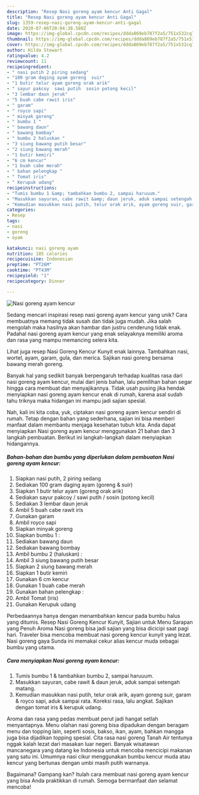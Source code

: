 ```yaml
---
description: "Resep Nasi goreng ayam kencur Anti Gagal"
title: "Resep Nasi goreng ayam kencur Anti Gagal"
slug: 1359-resep-nasi-goreng-ayam-kencur-anti-gagal
date: 2020-07-06T20:04:38.580Z
image: https://img-global.cpcdn.com/recipes/ddda869eb787f2a5/751x532cq70/nasi-goreng-ayam-kencur-foto-resep-utama.jpg
thumbnail: https://img-global.cpcdn.com/recipes/ddda869eb787f2a5/751x532cq70/nasi-goreng-ayam-kencur-foto-resep-utama.jpg
cover: https://img-global.cpcdn.com/recipes/ddda869eb787f2a5/751x532cq70/nasi-goreng-ayam-kencur-foto-resep-utama.jpg
author: Hilda Stewart
ratingvalue: 4.2
reviewcount: 11
recipeingredient:
- " nasi putih 2 piring sedang"
- "100 gram daging ayam goreng  suir"
- "1 butir telur ayam goreng orak arik"
- " sayur pakcoy  sawi putih  sosin potong kecil"
- "3 lembar daun jeruk"
- "5 buah cabe rawit iris"
- " garam"
- " royco sapi"
- " minyak goreng"
- " bumbu 1 "
- " bawang daun"
- " bawang bombay"
- " bumbu 2 haluskan "
- "3 siung bawang putih besar"
- "2 siung bawang merah"
- "1 butir kemiri"
- "6 cm kencur"
- "1 buah cabe merah"
- " bahan pelengkap "
- " Tomat iris"
- " Kerupuk udang"
recipeinstructions:
- "Tumis bumbu 1 &amp; tambahkan bumbu 2, sampai haruuum."
- "Masukkan sayuran, cabe rawit &amp; daun jeruk, aduk sampai setengah matang."
- "Kemudian masukkan nasi putih, telur orak arik, ayam goreng suir, garam &amp; royco sapi, aduk sampai rata. Koreksi rasa, lalu angkat. Sajikan dengan tomat iris &amp; kerupuk udang."
categories:
- Resep
tags:
- nasi
- goreng
- ayam

katakunci: nasi goreng ayam 
nutrition: 185 calories
recipecuisine: Indonesian
preptime: "PT26M"
cooktime: "PT43M"
recipeyield: "1"
recipecategory: Dinner

---
```



![Nasi goreng ayam kencur](https://img-global.cpcdn.com/recipes/ddda869eb787f2a5/751x532cq70/nasi-goreng-ayam-kencur-foto-resep-utama.jpg)

Sedang mencari inspirasi resep nasi goreng ayam kencur yang unik? Cara membuatnya memang tidak susah dan tidak juga mudah. Jika salah mengolah maka hasilnya akan hambar dan justru cenderung tidak enak. Padahal nasi goreng ayam kencur yang enak selayaknya memiliki aroma dan rasa yang mampu memancing selera kita.

Lihat juga resep Nasi Goreng Kencur Kunyit enak lainnya. Tambahkan nasi, wortel, ayam, garam, gula, dan merica. Sajikan nasi goreng bersama bawang merah goreng.

Banyak hal yang sedikit banyak berpengaruh terhadap kualitas rasa dari nasi goreng ayam kencur, mulai dari jenis bahan, lalu pemilihan bahan segar hingga cara membuat dan menyajikannya. Tidak usah pusing jika hendak menyiapkan nasi goreng ayam kencur enak di rumah, karena asal sudah tahu triknya maka hidangan ini mampu jadi sajian spesial.


Nah, kali ini kita coba, yuk, ciptakan nasi goreng ayam kencur sendiri di rumah. Tetap dengan bahan yang sederhana, sajian ini bisa memberi manfaat dalam membantu menjaga kesehatan tubuh kita. Anda dapat menyiapkan Nasi goreng ayam kencur menggunakan 21 bahan dan 3 langkah pembuatan. Berikut ini langkah-langkah dalam menyiapkan hidangannya.

<!--inarticleads1-->

##### Bahan-bahan dan bumbu yang diperlukan dalam pembuatan Nasi goreng ayam kencur:

1. Siapkan  nasi putih, 2 piring sedang
1. Sediakan 100 gram daging ayam (goreng &amp; suir)
1. Siapkan 1 butir telur ayam (goreng orak arik)
1. Sediakan  sayur pakcoy / sawi putih / sosin (potong kecil)
1. Sediakan 3 lembar daun jeruk
1. Ambil 5 buah cabe rawit iris
1. Gunakan  garam
1. Ambil  royco sapi
1. Siapkan  minyak goreng
1. Siapkan  bumbu 1 :
1. Sediakan  bawang daun
1. Sediakan  bawang bombay
1. Ambil  bumbu 2 (haluskan) :
1. Ambil 3 siung bawang putih besar
1. Siapkan 2 siung bawang merah
1. Siapkan 1 butir kemiri
1. Gunakan 6 cm kencur
1. Gunakan 1 buah cabe merah
1. Gunakan  bahan pelengkap :
1. Ambil  Tomat (iris)
1. Gunakan  Kerupuk udang


Perbedaannya hanya dengan menambahkan kencur pada bumbu halus yang ditumis. Resep Nasi Goreng Kencur Kunyit, Sajian untuk Menu Sarapan yang Penuh Aroma Nasi goreng bisa jadi sajian yang bisa dicicipi saat pagi hari. Traveler bisa mencoba membuat nasi goreng kencur kunyit yang lezat. Nasi goreng gaya Sunda ini memakai cekur alias kencur muda sebagai bumbu yang utama. 

<!--inarticleads2-->

##### Cara menyiapkan Nasi goreng ayam kencur:

1. Tumis bumbu 1 &amp; tambahkan bumbu 2, sampai haruuum.
1. Masukkan sayuran, cabe rawit &amp; daun jeruk, aduk sampai setengah matang.
1. Kemudian masukkan nasi putih, telur orak arik, ayam goreng suir, garam &amp; royco sapi, aduk sampai rata. Koreksi rasa, lalu angkat. Sajikan dengan tomat iris &amp; kerupuk udang.


Aroma dan rasa yang pedas membuat perut jadi hangat setlah menyantapnya. Menu olahan nasi goreng bisa dipadukan dengan beragam menu dan topping lain, seperti sosis, bakso, ikan, ayam, bahkan mangga juga bisa dijadikan topping spesial. Cita rasa nasi goreng Tanah Air tentunya nggak kalah lezat dari masakan luar negeri. Banyak wisatawan mancanegara yang datang ke Indonesia untuk mencoba mencicipi makanan yang satu ini. Umumnya nasi cikur menggunakan bumbu kencur muda atau kencur yang bertunas dengan umbi masih putih warnanya. 

Bagaimana? Gampang kan? Itulah cara membuat nasi goreng ayam kencur yang bisa Anda praktikkan di rumah. Semoga bermanfaat dan selamat mencoba!
